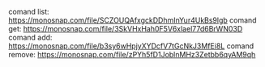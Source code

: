comand list: https://monosnap.com/file/SCZOUQAfxgckDDhmInYur4UkBs9lgb
comand get: https://monosnap.com/file/3SkVHxHah0F5V6xlael77d6BrWN03D
comand add: https://monosnap.com/file/b3sy6wHpjyXYDcfV7tGcNkJ3MfEi8L
comand remove: https://monosnap.com/file/zPYh5fD1JoblnMHz3Zetbb6qyAM9qh